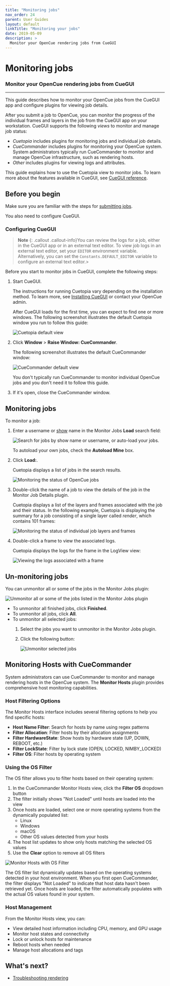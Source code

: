 ```yaml
---
title: "Monitoring jobs"
nav_order: 24
parent: User Guides
layout: default
linkTitle: "Monitoring your jobs"
date: 2019-05-09
description: >
  Monitor your OpenCue rendering jobs from CueGUI
---
```


# Monitoring jobs

### Monitor your OpenCue rendering jobs from CueGUI

---

This guide describes how to monitor your OpenCue jobs from the CueGUI app
and configure plugins for viewing job details.

After you submit a job to OpenCue, you can monitor the progress of the
individual frames and layers in the job from the CueGUI app on your
workstation. CueGUI supports the following *views* to monitor and manage
job status:

*   *Cuetopia* includes plugins for monitoring jobs and individual job
    details.
*   *CueCommander* includes plugins for monitoring your OpenCue system.
    System administrators typically run CueCommander to monitor
    and manage OpenCue infrastructure, such as rendering hosts.
*   *Other* includes plugins for viewing logs and attributes.

This guide explains how to use the Cuetopia view to monitor jobs. To
learn more about the features available in CueGUI, see
[CueGUI reference](/docs/reference/cuegui-reference/).

## Before you begin

Make sure you are familiar with the steps for
[submitting jobs](/docs/user-guides/submitting-jobs/).

You also need to configure CueGUI.

### Configuring CueGUI

> **Note**
> {: .callout .callout-info}You can review the logs for a job,
either in the CueGUI app or in an external text editor. To view job logs
in an external text editor, set your `EDITOR` environment variable.
Alternatively, you can set the `Constants.DEFAULT_EDITOR` variable to
configure an external text editor.>

Before you start to monitor jobs in CueGUI, complete the following steps:
    
1.  Start CueGUI.

    The instructions for running
    Cuetopia vary depending on the installation method. To learn more, see
    [Installing CueGUI](/docs/getting-started/installing-cuegui/)
    or contact your OpenCue admin.
    
    After CueGUI loads for the first time, you can expect to find one or more
    windows. The following screenshot illustrates the default Cuetopia window
    you run to follow this guide:
    
    ![Cuetopia default view](/assets/images/cuetopia_default.png)

1.  Click **Window** > **Raise Window: CueCommander**.

    The following screenshot illustrates the default CueCommander window:
    
    ![CueCommander default view](/assets/images/cuecommander_default.png)
    
    You don't typically run CueCommander to monitor individual
	OpenCue jobs and you don't need it to follow this guide.

1.  If it's open, close the CueCommander window.

## Monitoring jobs

To monitor a job:

1.  Enter a username or [show](/docs/concepts/glossary/#show) name in the
    Monitor Jobs **Load** search field:
    
    ![Search for jobs by show name or username, or auto-load your
    jobs.](/assets/images/cuegui_search.png)
    
    To autoload your own jobs, check the **Autoload Mine** box.

1.  Click **Load:**.
    
    Cuetopia displays a list of jobs in the search results.
    
    ![Monitoring the status of OpenCue
    jobs](/assets/images/cuetopia_monitor_job.png)

1.  Double-click the name of a job to view the details of the job in the
    Monitor Job Details plugin.
    
    Cuetopia displays a list of the layers and frames associated with the job
    and their status. In the following example, Cuetopia is displaying the
    summary for a job consisting of a single layer called *render*, which
    contains 101 frames:
    
    ![Monitoring the status of individual job layers and
    frames](/assets/images/cuetopia_monitor_layer.png)

1.  Double-click a frame to view the associated logs.
    
    Cuetopia displays the logs for the frame in the LogView view:
    
    ![Viewing the logs associated with a
    frame](/assets/images/cuetopia_monitor_logs.png)

## Un-monitoring jobs

You can unmonitor all or some of the jobs in the Monitor Jobs plugin:

![Unmonitor all or some of the jobs listed in the Monitor Jobs
plugin](/assets/images/cuetopia_unmonitor_jobs.png)

*   To unmonitor all finished jobs, click **Finished**.
*   To unmonitor all jobs, click **All**.
*   To unmonitor all selected jobs:
    1.  Select the jobs you want to unmonitor in the Monitor Jobs plugin.
    1.  Click the following button:

        ![Unmonitor selected
        jobs](/assets/images/cuetopia_unmonitor_selected.png)

## Monitoring Hosts with CueCommander

System administrators can use CueCommander to monitor and manage rendering hosts in the OpenCue system. The **Monitor Hosts** plugin provides comprehensive host monitoring capabilities.

### Host Filtering Options

The Monitor Hosts interface includes several filtering options to help you find specific hosts:

- **Host Name Filter**: Search for hosts by name using regex patterns
- **Filter Allocation**: Filter hosts by their allocation assignments
- **Filter HardwareState**: Show hosts by hardware state (UP, DOWN, REBOOT, etc.)  
- **Filter LockState**: Filter by lock state (OPEN, LOCKED, NIMBY_LOCKED)
- **Filter OS**: Filter hosts by operating system

### Using the OS Filter

The OS filter allows you to filter hosts based on their operating system:

1. In the CueCommander Monitor Hosts view, click the **Filter OS** dropdown button
2. The filter initially shows "Not Loaded" until hosts are loaded into the view
3. Once hosts are loaded, select one or more operating systems from the dynamically populated list:
   - Linux
   - Windows  
   - macOS
   - Other OS values detected from your hosts
4. The host list updates to show only hosts matching the selected OS values
5. Use the **Clear** option to remove all OS filters

![Monitor Hosts with OS Filter](/assets/images/cuegui/cuecommander/cuecommander_monitor_os_filter.png)

The OS filter list dynamically updates based on the operating systems detected in your host environment. When you first open CueCommander, the filter displays "Not Loaded" to indicate that host data hasn't been retrieved yet. Once hosts are loaded, the filter automatically populates with the actual OS values found in your system.

### Host Management

From the Monitor Hosts view, you can:

- View detailed host information including CPU, memory, and GPU usage
- Monitor host states and connectivity
- Lock or unlock hosts for maintenance
- Reboot hosts when needed
- Manage host allocations and tags

## What's next?

-   [Troubleshooting rendering](/docs/other-guides/troubleshooting-rendering)

